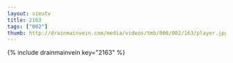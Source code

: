 ```yaml
--- 
layout: sieutv
title: 2163
tags: ["002"]
thumb: http://drainmainvein.com/media/videos/tmb/000/002/163/player.jpg
---
```

{% include drainmainvein key="2163" %} 
